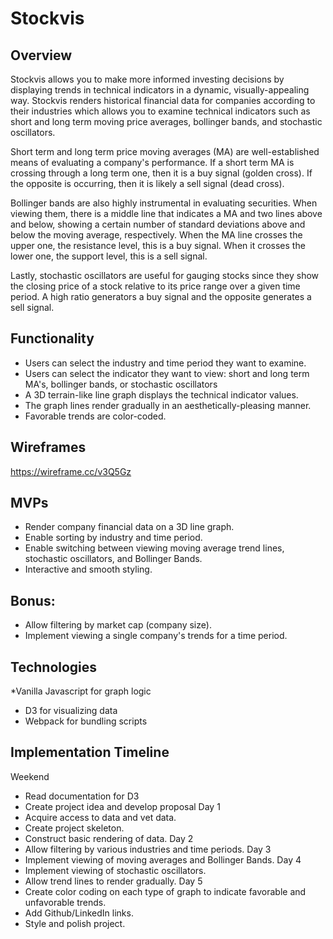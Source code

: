 # Stockvis
## Overview
Stockvis allows you to make more informed investing decisions by displaying trends in technical indicators in a dynamic, visually-appealing way. Stockvis renders historical financial data for companies according to their industries which allows you to examine technical indicators such as short and long term moving price averages, bollinger bands, and stochastic oscillators.

Short term and long term price moving averages (MA) are well-established means of evaluating a company's performance. If a short term MA is crossing through a long term one, then it is a buy signal (golden cross). If the opposite is occurring, then it is likely a sell signal (dead cross).

Bollinger bands are also highly instrumental in evaluating securities. When viewing them, there is a middle line that indicates a MA and two lines above and below, showing a certain number of standard deviations above and below the moving average, respectively. When the MA line crosses the upper one, the resistance level, this is a buy signal. When it crosses the lower one, the support level, this is a sell signal.

Lastly, stochastic oscillators are useful for gauging stocks since they show the closing price of a stock relative to its price range over a given time period. A high ratio generators a buy signal and the opposite generates a sell signal.

## Functionality
* Users can select the industry and time period they want to examine.
* Users can select the indicator they want to view: short and long term MA's, bollinger bands, or stochastic oscillators
* A 3D terrain-like line graph displays the technical indicator values.
* The graph lines render gradually in an aesthetically-pleasing manner.
* Favorable trends are color-coded.
## Wireframes
https://wireframe.cc/v3Q5Gz

## MVPs
* Render company financial data on a 3D line graph.
* Enable sorting by industry and time period.
* Enable switching between viewing moving average trend lines, stochastic oscillators, and Bollinger Bands.
* Interactive and smooth styling.
## Bonus:

* Allow filtering by market cap (company size).
* Implement viewing a single company's trends for a time period.
## Technologies
*Vanilla Javascript for graph logic
* D3 for visualizing data
* Webpack for bundling scripts
## Implementation Timeline
Weekend
* Read documentation for D3
* Create project idea and develop proposal
Day 1
* Acquire access to data and vet data.
* Create project skeleton.
* Construct basic rendering of data.
Day 2
* Allow filtering by various industries and time periods.
Day 3
* Implement viewing of moving averages and Bollinger Bands.
Day 4
* Implement viewing of stochastic oscillators.
* Allow trend lines to render gradually.
Day 5
* Create color coding on each type of graph to indicate favorable and unfavorable trends.
* Add Github/LinkedIn links.
* Style and polish project.
